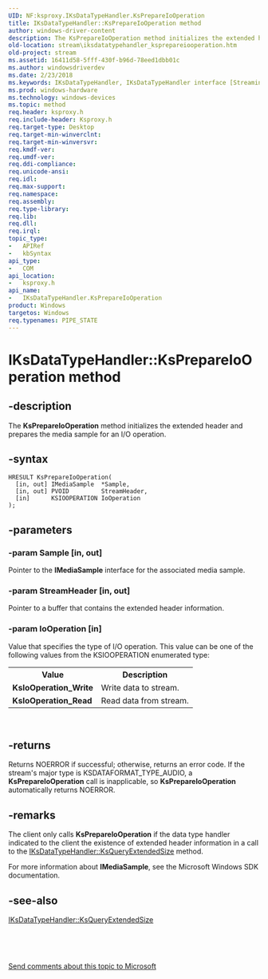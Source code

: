 ```yaml
---
UID: NF:ksproxy.IKsDataTypeHandler.KsPrepareIoOperation
title: IKsDataTypeHandler::KsPrepareIoOperation method
author: windows-driver-content
description: The KsPrepareIoOperation method initializes the extended header and prepares the media sample for an I/O operation.
old-location: stream\iksdatatypehandler_ksprepareiooperation.htm
old-project: stream
ms.assetid: 16411d58-5fff-430f-b96d-78eed1dbb01c
ms.author: windowsdriverdev
ms.date: 2/23/2018
ms.keywords: IKsDataTypeHandler, IKsDataTypeHandler interface [Streaming Media Devices], KsPrepareIoOperation method, IKsDataTypeHandler::KsPrepareIoOperation, KsPrepareIoOperation method [Streaming Media Devices], KsPrepareIoOperation method [Streaming Media Devices], IKsDataTypeHandler interface, KsPrepareIoOperation,IKsDataTypeHandler.KsPrepareIoOperation, ksproxy/IKsDataTypeHandler::KsPrepareIoOperation, ksproxy_24b2f3a8-8870-434e-9f15-71fa363d3215.xml, stream.iksdatatypehandler_ksprepareiooperation
ms.prod: windows-hardware
ms.technology: windows-devices
ms.topic: method
req.header: ksproxy.h
req.include-header: Ksproxy.h
req.target-type: Desktop
req.target-min-winverclnt: 
req.target-min-winversvr: 
req.kmdf-ver: 
req.umdf-ver: 
req.ddi-compliance: 
req.unicode-ansi: 
req.idl: 
req.max-support: 
req.namespace: 
req.assembly: 
req.type-library: 
req.lib: 
req.dll: 
req.irql: 
topic_type:
-	APIRef
-	kbSyntax
api_type:
-	COM
api_location:
-	ksproxy.h
api_name:
-	IKsDataTypeHandler.KsPrepareIoOperation
product: Windows
targetos: Windows
req.typenames: PIPE_STATE
---
```


# IKsDataTypeHandler::KsPrepareIoOperation method


## -description


The <b>KsPrepareIoOperation</b> method initializes the extended header and prepares the media sample for an I/O operation.


## -syntax


````
HRESULT KsPrepareIoOperation(
  [in, out] IMediaSample  *Sample,
  [in, out] PVOID         StreamHeader,
  [in]      KSIOOPERATION IoOperation
);
````


## -parameters




### -param Sample [in, out]

Pointer to the <b>IMediaSample</b> interface for the associated media sample.


### -param StreamHeader [in, out]

Pointer to a buffer that contains the extended header information.


### -param IoOperation [in]

Value that specifies the type of I/O operation. This value can be one of the following values from the KSIOOPERATION enumerated type:

<table>
<tr>
<th>Value</th>
<th>Description</th>
</tr>
<tr>
<td>
<b>KsIoOperation_Write</b>

</td>
<td>
Write data to stream.

</td>
</tr>
<tr>
<td>
<b>KsIoOperation_Read</b>

</td>
<td>
Read data from stream.

</td>
</tr>
</table>
 


## -returns



Returns NOERROR if successful; otherwise, returns an error code. If the stream's major type is KSDATAFORMAT_TYPE_AUDIO, a <b>KsPrepareIoOperation</b> call is inapplicable, so <b>KsPrepareIoOperation</b> automatically returns NOERROR.




## -remarks



The client only calls <b>KsPrepareIoOperation</b> if the data type handler indicated to the client the existence of extended header information in a call to the <a href="https://msdn.microsoft.com/library/windows/hardware/ff559836">IKsDataTypeHandler::KsQueryExtendedSize</a> method.

For more information about <b>IMediaSample</b>, see the Microsoft Windows SDK documentation.




## -see-also

<a href="https://msdn.microsoft.com/library/windows/hardware/ff559836">IKsDataTypeHandler::KsQueryExtendedSize</a>



 

 

<a href="mailto:wsddocfb@microsoft.com?subject=Documentation%20feedback [stream\stream]:%20IKsDataTypeHandler::KsPrepareIoOperation method%20 RELEASE:%20(2/23/2018)&amp;body=%0A%0APRIVACY STATEMENT%0A%0AWe use your feedback to improve the documentation. We don't use your email address for any other purpose, and we'll remove your email address from our system after the issue that you're reporting is fixed. While we're working to fix this issue, we might send you an email message to ask for more info. Later, we might also send you an email message to let you know that we've addressed your feedback.%0A%0AFor more info about Microsoft's privacy policy, see http://privacy.microsoft.com/en-us/default.aspx." title="Send comments about this topic to Microsoft">Send comments about this topic to Microsoft</a>

